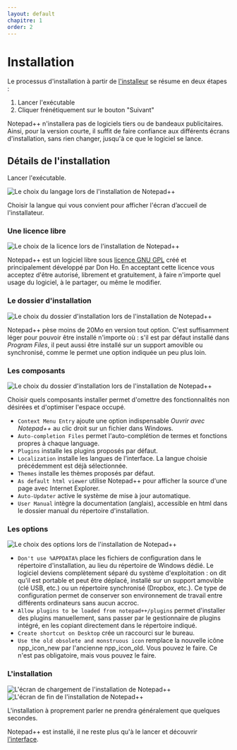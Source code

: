 ```yaml
---
layout: default
chapitre: 1
order: 2
---
```

# Installation

Le processus d'installation à partir de [l'installeur](telechargement.md) se résume en deux étapes :

1. Lancer l'exécutable
1. Cliquer frénétiquement sur le bouton "Suivant"

Notepad++ n'installera pas de logiciels tiers ou de bandeaux publicitaires. Ainsi, pour la version courte, il suffit de faire confiance aux différents écrans d'installation, sans rien changer, jusqu'à ce que le logiciel se lance.

## Détails de l'installation

Lancer l'exécutable.

![Le choix du langage lors de l'installation de Notepad++](/images/installation/01_language.png)

Choisir la langue qui vous convient pour afficher l'écran d’accueil de l'installateur.

### Une licence libre

![Le choix de la licence lors de l'installation de Notepad++](/images/installation/03_licence.png)

Notepad++ est un logiciel libre sous [licence GNU GPL](https://fr.wikipedia.org/wiki/Licence_publique_g%C3%A9n%C3%A9rale_GNU) créé et principalement développé par Don Ho. En acceptant cette licence vous acceptez d'être autorisé, librement et gratuitement, à faire n'importe quel usage du logiciel, à le partager, ou même le modifier.

### Le dossier d'installation

![Le choix du dossier d'installation lors de l'installation de Notepad++](/images/installation/04_directory.png)

Notepad++ pèse moins de 20Mo en version tout option. C'est suffisamment léger pour pouvoir être installé n'importe où : s'il est par défaut installé dans *Program Files*, il peut aussi être installé sur un support amovible ou synchronisé, comme le permet une option indiquée un peu plus loin.

### Les composants

![Le choix du dossier d'installation lors de l'installation de Notepad++](/images/installation/05_components.png)

Choisir quels composants installer permet d'omettre des fonctionnalités non désirées et d'optimiser l'espace occupé.

- `Context Menu Entry` ajoute une option indispensable *Ouvrir avec Notepad++* au clic droit sur un fichier dans Windows.
- `Auto-completion Files` permet l'auto-complétion de termes et fonctions propres à chaque language.
- `Plugins` installe les plugins proposés par défaut.
- `Localization` installe les langues de l'interface. La langue choisie précédemment est  déjà sélectionnée.
- `Themes` installe les thèmes proposés par défaut.
- `As default html viewer` utilise Notepad++ pour afficher la source d'une page avec Internet Explorer.
- `Auto-Updater` active le système de mise à jour automatique.
- `User Manual` intègre la documentation (anglais), accessible en html dans le dossier manual du répertoire d'installation.

### Les options

![Le choix des options lors de l'installation de Notepad++](/images/installation/06_options.png)

- `Don't use %APPDATA%` place les fichiers de configuration dans le répertoire d'installation, au lieu du répertoire de Windows dédié. Le logiciel deviens complètement séparé du système  d'exploitation : on dit qu'il est portable et peut être déplacé, installé sur un support amovible (clé USB, etc.) ou un répertoire synchronisé (Dropbox, etc.). Ce type de configuration permet de conserver son environnement de travail entre différents ordinateurs sans aucun accroc.
- `Allow plugins to be loaded from notepad++/plugins` permet d'installer des plugins manuellement, sans passer par le gestionnaire de plugins intégré, en les copiant directement dans le répertoire indiqué.
- `Create shortcut on Desktop` crée un raccourci sur le bureau.
- `Use the old obsolete and monstruous icon` remplace la nouvelle icône npp_icon_new par l'ancienne npp_icon_old. Vous pouvez le faire. Ce n'est pas obligatoire, mais vous pouvez le faire.

### L'installation

![L'écran de chargement de l'installation de Notepad++](/images/installation/07_loading.png)
![L'écran de fin de l'installation de Notepad++](/images/installation/08_end.png)

L'installation à proprement parler ne prendra généralement que quelques secondes.

Notepad++ est installé, il ne reste plus qu'à le lancer et découvrir [l'interface](interface.md).
